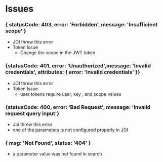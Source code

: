 
# Issues
### { statusCode: 403, error: 'Forbidden', message: 'Insufficient scope' }

* JOI threw this error
* Token Issue
  - Change the scope in the JWT token

###  {statusCode: 401, error: 'Unauthorized',message: 'Invalid credentials', attributes: { error: 'Invalid credentials' }}
* JOI threw this error
* Token Issue
  - user tokens require user, key , and scope values


### {statusCode: 400, error: 'Bad Request', message: 'Invalid request query input'}

  * Joi threw this error
  * one of the parameters is not configured properly in JOI

### { msg: 'Not Found', status: '404' }
* a parameter value was not found in search
